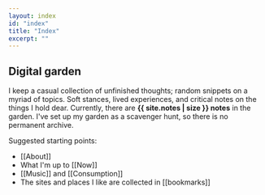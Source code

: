 ```yaml
---
layout: index
id: "index"
title: "Index"
excerpt: ""
---
```

## Digital garden

I keep a casual collection of unfinished thoughts; random snippets on a myriad of topics. Soft stances, lived experiences, and critical notes on the things I hold dear. Currently, there are **<span>{{ site.notes | size }}</span> notes** in the garden. I've set up my garden as a scavenger hunt, so there is no permanent archive.

Suggested starting points:
- [[About]]
- What I'm up to [[Now]] 
- [[Music]] and [[Consumption]]
- The sites and places I like are collected in [[bookmarks]]